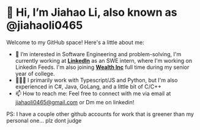 # 👋 Hi, I’m Jiahao Li, also known as @jiahaoli0465

Welcome to my GitHub space! Here's a little about me:

- 👀 I’m interested in Software Engineering and problem-solving, I'm currently working at [**LinkedIn**](https://www.linkedin.com/) as an SWE intern, where I'm working on Linkedin Feeds. I'm also joining [**Wealth Inc**](https://www.wealth.com) full time during my senior year of college.
- 🧑🏻‍💻 I primarily work with Typescript/JS and Python, but I'm also experienced in C#, Java, GoLang, and a little bit of C/C++
- 📫 How to reach me: Feel free to connect with me via email at jiahaoli0465@gmail.com or Dm me on linkedin!


PS: I have a couple other github accounts for work that is greener than my personal one... plz dont judge

